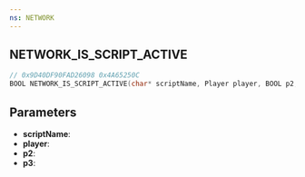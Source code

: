 ```yaml
---
ns: NETWORK
---
```

## NETWORK_IS_SCRIPT_ACTIVE

```c
// 0x9D40DF90FAD26098 0x4A65250C
BOOL NETWORK_IS_SCRIPT_ACTIVE(char* scriptName, Player player, BOOL p2, Any p3);
```

## Parameters
* **scriptName**:
* **player**:
* **p2**:
* **p3**:
